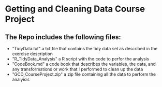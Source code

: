 # Getting and Cleaning Data Course Project

## The Repo includes the following files:
- "TidyData.txt" a txt file that contains the tidy data set as described in the exercise description
- "R_TidyData_Analysis" a R script with the code to perfor the analysis
- "CodeBook.md" a code book that describes the variables, the data, and any transformations or work that I performed to clean up the data
- "GCD_CourseProject.zip" a zip file containing all the data to perform the analyisis
